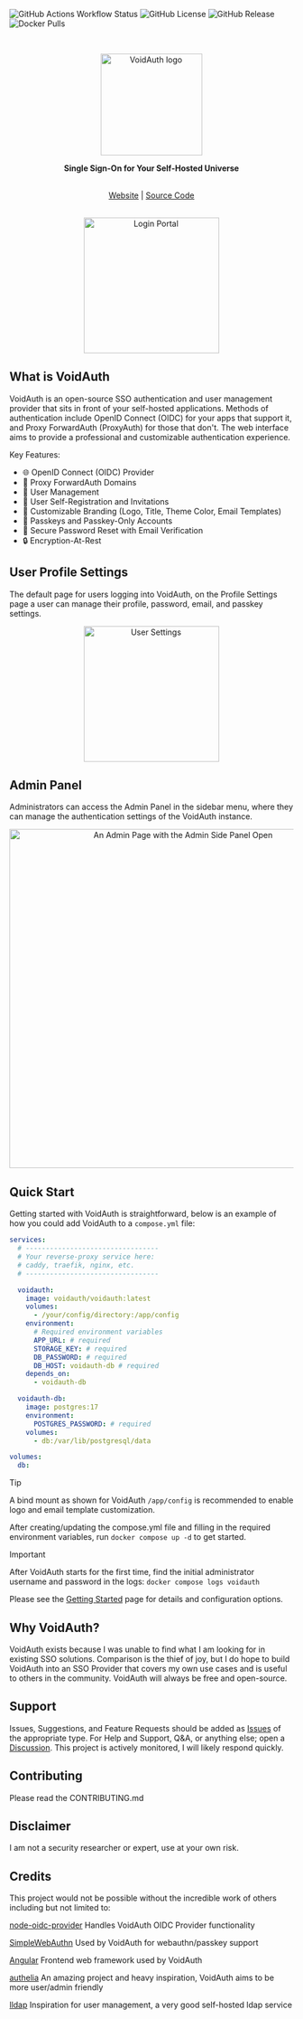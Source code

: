![GitHub Actions Workflow Status](https://img.shields.io/github/actions/workflow/status/voidauth/voidauth/release.yml)
![GitHub License](https://img.shields.io/github/license/voidauth/voidauth)
![GitHub Release](https://img.shields.io/github/v/release/voidauth/voidauth?logo=github)
![Docker Pulls](https://img.shields.io/docker/pulls/voidauth/voidauth?logo=docker&logoColor=white)

<br>
<p align="center">
  <a href='https://voidauth.app'>
    <img src="https://raw.githubusercontent.com/voidauth/voidauth/refs/heads/main/docs/logo_full_text.svg" width="180" title="VoidAuth" alt="VoidAuth logo"/>
  </a>
</p>

<p align="center">
  <strong>
    Single Sign-On for Your Self-Hosted Universe
  </strong>
</p>

<br>

<div align="center">
  <a href="https://voidauth.app">Website</a> |
  <a href="https://github.com/voidauth/voidauth">Source Code</a>
</div>

<br>

<p align="center">
  <img src="https://raw.githubusercontent.com/voidauth/voidauth/refs/heads/main/docs/public/screenshots/2f8c15db-28fd-4b0e-a266-1dddd9cf9e3a.png" title="Login Portal" alt="Login Portal" width="240">
</p>

## What is VoidAuth

VoidAuth is an open-source SSO authentication and user management provider that sits in front of your self-hosted applications. Methods of authentication include OpenID Connect (OIDC) for your apps that support it, and Proxy ForwardAuth (ProxyAuth) for those that don't. The web interface aims to provide a professional and customizable authentication experience.

Key Features:

- 🌐 OpenID Connect (OIDC) Provider
- 🔄 Proxy ForwardAuth Domains
- 👤 User Management
- 📨 User Self-Registration and Invitations
- 🎨 Customizable Branding (Logo, Title, Theme Color, Email Templates)
- 🔑 Passkeys and Passkey-Only Accounts
- 📧 Secure Password Reset with Email Verification
- 🔒 Encryption-At-Rest

## User Profile Settings

The default page for users logging into VoidAuth, on the Profile Settings page a user can manage their profile, password, email, and passkey settings.

<p align="center">
  <img src="https://raw.githubusercontent.com/voidauth/voidauth/refs/heads/main/docs/public/screenshots/091a0122-75d7-44d0-9c97-e395c945cf4f.png" title="User Settings" alt="User Settings" width="240">
</p>

## Admin Panel

Administrators can access the Admin Panel in the sidebar menu, where they can manage the authentication settings of the VoidAuth instance.

<p align="center">
  <img src="https://raw.githubusercontent.com/voidauth/voidauth/refs/heads/main/docs/public/screenshots/admin_panel.png" title="Admin Panel" alt="An Admin Page with the Admin Side Panel Open" width="600">
</p>

## Quick Start

Getting started with VoidAuth is straightforward, below is an example of how you could add VoidAuth to a `compose.yml` file:
``` yaml
services:
  # ---------------------------------
  # Your reverse-proxy service here:
  # caddy, traefik, nginx, etc.
  # ---------------------------------

  voidauth: 
    image: voidauth/voidauth:latest
    volumes:
      - /your/config/directory:/app/config
    environment:
      # Required environment variables
      APP_URL: # required
      STORAGE_KEY: # required
      DB_PASSWORD: # required
      DB_HOST: voidauth-db # required
    depends_on:
      - voidauth-db

  voidauth-db:
    image: postgres:17
    environment:
      POSTGRES_PASSWORD: # required
    volumes:
      - db:/var/lib/postgresql/data

volumes:
  db:
```

> [!TIP]
> A bind mount as shown for VoidAuth `/app/config` is recommended to enable logo and email template customization.

After creating/updating the compose.yml file and filling in the required environment variables, run `docker compose up -d` to get started.

> [!IMPORTANT]
> After VoidAuth starts for the first time, find the initial administrator username and password in the logs: `docker compose logs voidauth`



Please see the [Getting Started](https://voidauth.app/#/Getting-Started) page for details and configuration options.

## Why VoidAuth?

VoidAuth exists because I was unable to find what I am looking for in existing SSO solutions. Comparison is the thief of joy, but I do hope to build VoidAuth into an SSO Provider that covers my own use cases and is useful to others in the community. VoidAuth will always be free and open-source.

## Support

Issues, Suggestions, and Feature Requests should be added as [Issues](https://github.com/voidauth/voidauth/issues) of the appropriate type. For Help and Support, Q&A, or anything else; open a [Discussion](https://github.com/orgs/voidauth/discussions). This project is actively monitored, I will likely respond quickly.

## Contributing

Please read the CONTRIBUTING.md

## Disclaimer

I am not a security researcher or expert, use at your own risk.

## Credits

This project would not be possible without the incredible work of others including but not limited to:

[node-oidc-provider](https://github.com/panva/node-oidc-provider) Handles VoidAuth OIDC Provider functionality

[SimpleWebAuthn](https://github.com/MasterKale/SimpleWebAuthn) Used by VoidAuth for webauthn/passkey support

[Angular](https://angular.dev) Frontend web framework used by VoidAuth

[authelia](https://www.authelia.com/) An amazing project and heavy inspiration, VoidAuth aims to be more user/admin friendly

[lldap](https://github.com/lldap/lldap) Inspiration for user management, a very good self-hosted ldap service
